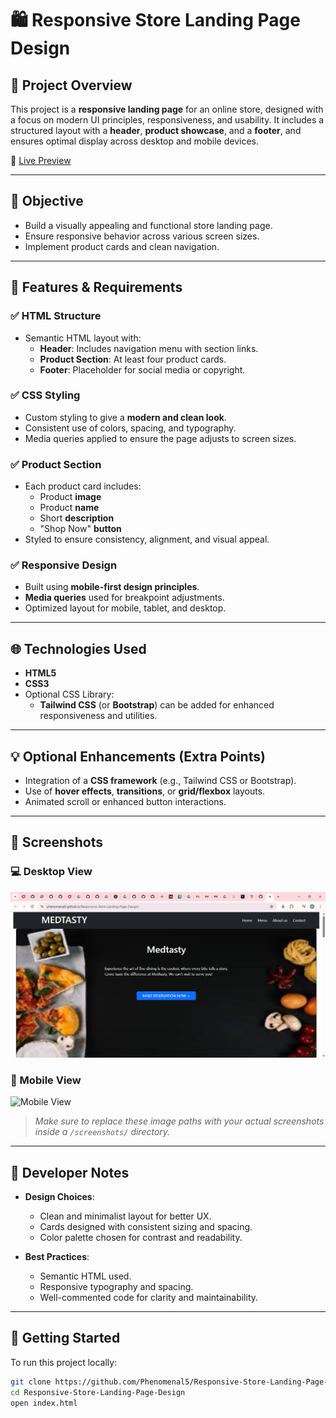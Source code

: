 # 🛍️ Responsive Store Landing Page Design

## 📌 Project Overview

This project is a **responsive landing page** for an online store, designed with a focus on modern UI principles, responsiveness, and usability. It includes a structured layout with a **header**, **product showcase**, and a **footer**, and ensures optimal display across desktop and mobile devices.

🔗 [Live Preview](https://github.com/Phenomenal5/Responsive-Store-Landing-Page-Design)

---

## 🎯 Objective

- Build a visually appealing and functional store landing page.
- Ensure responsive behavior across various screen sizes.
- Implement product cards and clean navigation.

---

## 🧱 Features & Requirements

### ✅ HTML Structure

- Semantic HTML layout with:
  - **Header**: Includes navigation menu with section links.
  - **Product Section**: At least four product cards.
  - **Footer**: Placeholder for social media or copyright.

### ✅ CSS Styling

- Custom styling to give a **modern and clean look**.
- Consistent use of colors, spacing, and typography.
- Media queries applied to ensure the page adjusts to screen sizes.

### ✅ Product Section

- Each product card includes:
  - Product **image**
  - Product **name**
  - Short **description**
  - "Shop Now" **button**
- Styled to ensure consistency, alignment, and visual appeal.

### ✅ Responsive Design

- Built using **mobile-first design principles**.
- **Media queries** used for breakpoint adjustments.
- Optimized layout for mobile, tablet, and desktop.

---

## 🌐 Technologies Used

- **HTML5**
- **CSS3**
- Optional CSS Library:
  - **Tailwind CSS** (or **Bootstrap**) can be added for enhanced responsiveness and utilities.

---

## 💡 Optional Enhancements (Extra Points)

- Integration of a **CSS framework** (e.g., Tailwind CSS or Bootstrap).
- Use of **hover effects**, **transitions**, or **grid/flexbox** layouts.
- Animated scroll or enhanced button interactions.

---

## 📸 Screenshots

### 💻 Desktop View

![Desktop View](screenshots/desktop.png)

### 📱 Mobile View

![Mobile View](screenshots/mobile.png)

> *Make sure to replace these image paths with your actual screenshots inside a `/screenshots/` directory.*

---

## 📝 Developer Notes

- **Design Choices**:
  - Clean and minimalist layout for better UX.
  - Cards designed with consistent sizing and spacing.
  - Color palette chosen for contrast and readability.

- **Best Practices**:
  - Semantic HTML used.
  - Responsive typography and spacing.
  - Well-commented code for clarity and maintainability.

---

## 🚀 Getting Started

To run this project locally:

```bash
git clone https://github.com/Phenomenal5/Responsive-Store-Landing-Page-Design.git
cd Responsive-Store-Landing-Page-Design
open index.html

